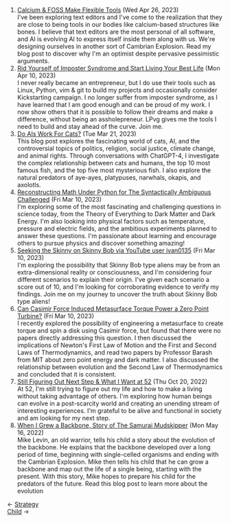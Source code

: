 <ol>
<li><a href="/blog/calcium-foss-make-flexible-tools/">Calcium & FOSS Make Flexible Tools</a> (Wed Apr 26, 2023)
<br/>I've been exploring text editors and I've come to the realization that they are close to being tools in our bodies like calcium-based structures like bones. I believe that text editors are the most personal of all software, and AI is evolving AI to express itself inside them along with us. We're designing ourselves in another sort of Cambrian Explosion. Read my blog post to discover why I'm an optimist despite pervasive pessimistic arguments.</li>
<li><a href="/blog/rid-yourself-of-imposter-syndrome-and-start-living-your-best-life/">Rid Yourself of Imposter Syndrome and Start Living Your Best Life</a> (Mon Apr 10, 2023)
<br/>I never really became an entrepreneur, but I do use their tools such as Linux, Python, vim & git to build my projects and occasionally consider Kickstarting campaign. I no longer suffer from imposter syndrome, as I have learned that I am good enough and can be proud of my work. I now show others that it is possible to follow their dreams and make a difference, without being an assholepreneur. LPvg gives me the tools I need to build and stay ahead of the curve. Join me.</li>
<li><a href="/blog/do-ais-work-for-cats/">Do AIs Work For Cats?</a> (Tue Mar 21, 2023)
<br/>This blog post explores the fascinating world of cats, AI, and the controversial topics of politics, religion, social justice, climate change, and animal rights. Through conversations with ChatGPT-4, I investigate the complex relationship between cats and humans, the top 10 most famous fish, and the top five most mysterious fish. I also explore the natural predators of aye-ayes, platypuses, narwhals, okapis, and axolotls.</li>
<li><a href="/blog/reconstructing-math-under-python-for-the-syntactically-ambiguous-challenged/">Reconstructing Math Under Python for The Syntactically Ambiguous Challenged</a> (Fri Mar 10, 2023)
<br/>I'm exploring some of the most fascinating and challenging questions in science today, from the Theory of Everything to Dark Matter and Dark Energy. I'm also looking into physical factors such as temperature, pressure and electric fields, and the ambitious experiments planned to answer these questions. I'm passionate about learning and encourage others to pursue physics and discover something amazing!</li>
<li><a href="/blog/seeking-the-skinny-on-skinny-bob-via-youtube-user-ivan0135/">Seeking the Skinny on Skinny Bob via YouTube user ivan0135</a> (Fri Mar 10, 2023)
<br/>I'm exploring the possibility that Skinny Bob type aliens may be from an extra-dimensional reality or consciousness, and I'm considering four different scenarios to explain their origin. I've given each scenario a score out of 10, and I'm looking for corroborating evidence to verify my findings. Join me on my journey to uncover the truth about Skinny Bob type aliens!</li>
<li><a href="/blog/can-casimir-force-induced-metasurface-torque-power-a-zero-point-turbine/">Can Casimir Force Induced Metasurface Torque Power a Zero Point Turbine?</a> (Fri Mar 10, 2023)
<br/>I recently explored the possibility of engineering a metasurface to create torque and spin a disk using Casimir force, but found that there were no papers directly addressing this question. I then discussed the implications of Newton's First Law of Motion and the First and Second Laws of Thermodynamics, and read two papers by Professor Barash from MIT about zero point energy and dark matter. I also discussed the relationship between evolution and the Second Law of Thermodynamics and concluded that it is consistent.</li>
<li><a href="/blog/still-figuring-out-next-step-what-i-want-at-52/">Still Figuring Out Next Step & What I Want at 52</a> (Thu Oct 20, 2022)
<br/>At 52, I'm still trying to figure out my life and how to make a living without taking advantage of others. I'm exploring how human beings can evolve in a post-scarcity world and creating an unending stream of interesting experiences. I'm grateful to be alive and functional in society and am looking for my next step.</li>
<li><a href="/blog/when-i-grew-a-backbone-story-of-the-samurai-mudskipper/">When I Grew a Backbone, Story of The Samurai Mudskipper</a> (Mon May 16, 2022)
<br/>Mike Levin, an old warrior, tells his child a story about the evolution of the backbone. He explains that the backbone developed over a long period of time, beginning with single-celled organisms and ending with the Cambrian Explosion. Mike then tells his child that he can grow a backbone and map out the life of a single being, starting with the present. With this story, Mike hopes to prepare his child for the predators of the future. Read this blog post to learn more about the evolution</li>
</ol>
<div class="post-nav"><div class="post-nav-prev"><span class="arrow">&larr;&nbsp;</span><a href="/strategy/">Strategy</a></div><div class="post-nav-next"><a href="/child/">Child</a><span class="arrow">&nbsp;&rarr;</span></div></div>